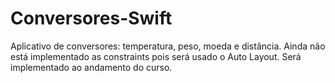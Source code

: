 # Conversores-Swift
Aplicativo de conversores: temperatura, peso, moeda e distância.
Ainda não está implementado as constraints pois será usado o Auto Layout. Será implementado ao andamento do curso.
